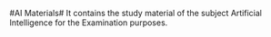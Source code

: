 #AI Materials#
It contains the study material of the subject Artificial Intelligence for the Examination purposes.
